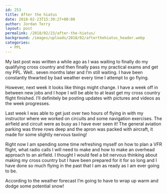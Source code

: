 ```yaml
---
id: 253
title: After the hiatus
date: 2018-02-23T15:39:27+00:00
author: Jordan Terry
layout: post
permalink: /2018/02/23/after-the-hiatus/
background: /images/uploads/2018/02/afterthehiatus_header.webp
categories:
  - PPL
---
```

My last post was written a while ago as I was waiting to finally do my qualifying cross country and then finally pass my practical exams and get my PPL. Well.. seven months later and I’m still waiting. I have been constantly thwarted by bad weather every time I attempt to go flying.

However, next week it looks like things might change. I have a week off in between new jobs and I hope I will be able to at least get my cross country flight finished. I’ll definitely be posting updates with pictures and videos as the week progresses.

Last week I was able to get just over two hours of flying in with my instructor where we worked on circuits and some navigation exercises. The airfield and circuit were as busy as I have ever seen it! The general aviation parking was three rows deep and the apron was packed with aircraft, it made for some slightly nervous taxiing!

Right now I am spending some time refreshing myself on how to plan a VFR flight, what radio calls I will need to make and how to make an overhead approach to an airfield. I thought I would feel a bit nervous thinking about making my cross country but I have been prepared for it for so long and I have done so much flying in the past that I am as ready as I am ever going to be.

According to the weather forecast I&#8217;m going to have to wrap up warm and dodge some potential snow!